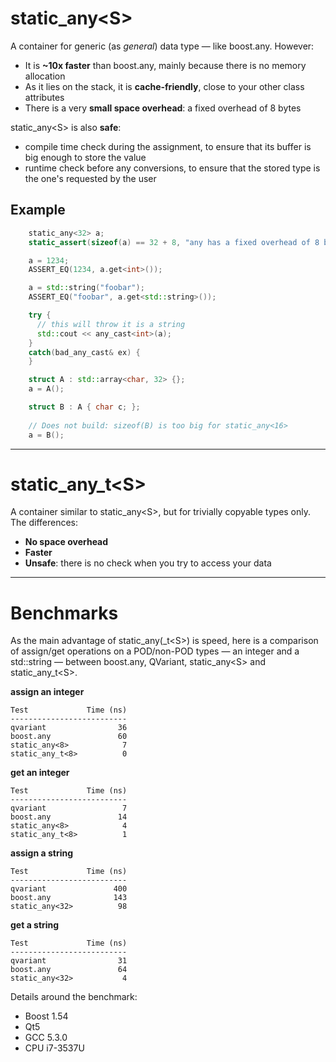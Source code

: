 static\_any\<S\>
================
A container for generic (as *general*) data type &mdash; like boost.any. However:

 - It is **~10x faster** than boost.any, mainly because there is no memory allocation
 - As it lies on the stack, it is **cache-friendly**, close to your other class attributes
 - There is a very **small space overhead**: a fixed overhead of 8 bytes


static\_any\<S\> is also **safe**:
 - compile time check during the assignment, to ensure that its buffer is big enough to store the value
 - runtime check before any conversions, to ensure that the stored type is the one's requested by the user


Example
-------

```c++
    static_any<32> a;
    static_assert(sizeof(a) == 32 + 8, "any has a fixed overhead of 8 bytes");

    a = 1234;
    ASSERT_EQ(1234, a.get<int>());

    a = std::string("foobar");
    ASSERT_EQ("foobar", a.get<std::string>());

    try {
      // this will throw it is a string
      std::cout << any_cast<int>(a);
    }
    catch(bad_any_cast& ex) {
    }

    struct A : std::array<char, 32> {};
    a = A();

    struct B : A { char c; };  
    
    // Does not build: sizeof(B) is too big for static_any<16>
    a = B();
```


---

static\_any\_t\<S\>
===================
A container similar to static\_any\<S\>, but for trivially copyable types only. The differences:

 - **No space overhead**
 - **Faster**
 - **Unsafe**: there is no check when you try to access your data



---

Benchmarks
==========
As the main advantage of static\_any(\_t\<S\>) is speed, here is a comparison of assign/get operations on a POD/non-POD types &mdash; an integer and a std::string &mdash; between
boost.any, QVariant, static\_any\<S\> and static\_any\_t\<S\>.


**assign an integer**
```
Test             Time (ns)
--------------------------
qvariant                36
boost.any               60
static_any<8>            7
static_any_t<8>          0
```

**get an integer**
```
Test             Time (ns)
--------------------------
qvariant                 7
boost.any               14
static_any<8>            4
static_any_t<8>          1
```

**assign a string**
```
Test             Time (ns)
--------------------------
qvariant               400
boost.any              143
static_any<32>          98
```

**get a string**
```
Test             Time (ns)
--------------------------
qvariant                31
boost.any               64
static_any<32>           4
```


Details around the benchmark:
 - Boost 1.54
 - Qt5
 - GCC 5.3.0
 - CPU i7-3537U
